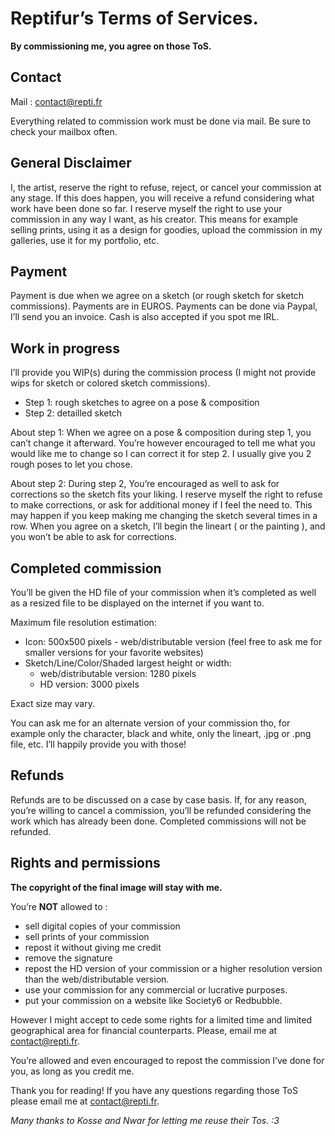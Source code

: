 Reptifur’s Terms of Services.
=============================

**By commissioning me, you agree on those ToS.**


Contact
-------

Mail : [contact@repti.fr](mailto:contact@repti.fr)

Everything related to commission work must be done via mail. Be sure to check your mailbox often.


General Disclaimer
------------------

I, the artist, reserve the right to refuse, reject, or cancel your commission at any stage.
If this does happen, you will receive a refund considering what work have been done so far.
I reserve myself the right to use your commission in any way I want, as his creator.
This means for example selling prints, using it as a design for goodies, upload the commission in my galleries, use it for my portfolio, etc. 


Payment
-------

Payment is due when we agree on a sketch (or rough sketch for sketch commissions).
Payments are in EUROS. Payments can be done via Paypal, I’ll send you an invoice. Cash is also accepted if you spot me IRL.


Work in progress
----------------

I’ll provide you WIP(s) during the commission process (I might not provide wips for sketch or colored sketch commissions).

* Step 1: rough sketches to agree on a pose & composition
* Step 2: detailled sketch

About step 1: When we agree on a pose & composition during step 1, you can’t change it afterward.
You’re however encouraged to tell me what you would like me to change so I can correct it for step 2.
I usually give you 2 rough poses to let you chose.

About step 2: During step 2, You’re encouraged as well to ask for corrections so the sketch fits your liking.
I reserve myself the right to refuse to make corrections, or ask for additional money if I feel the need to.
This may happen if you keep making me changing the sketch several times in a row.
When you agree on a sketch, I’ll begin the lineart ( or the painting ), and you won’t be able to ask for corrections.


Completed commission
--------------------

You’ll be given the HD file of your commission when it’s completed as well as a resized file to be displayed on the internet if you want to. 

Maximum file resolution estimation:

* Icon: 500x500 pixels - web/distributable version (feel free to ask me for smaller versions for your favorite websites)
* Sketch/Line/Color/Shaded largest height or width:
    * web/distributable version: 1280 pixels 
    * HD version: 3000 pixels

Exact size may vary.

You can ask me for an alternate version of your commission tho, for example only the character, black and white, only the lineart, .jpg or .png file, etc.
I’ll happily provide you with those!


Refunds
-------

Refunds are to be discussed on a case by case basis.
If, for any reason, you’re willing to cancel a commission, you’ll be refunded considering the work which has already been done.
Completed commissions will not be refunded.


Rights and permissions
----------------------

**The copyright of the final image will stay with me.** 

You’re **NOT** allowed to :

* sell digital copies of your commission
* sell prints of your commission
* repost it without giving me credit
* remove the signature
* repost the HD version of your commission or a higher resolution version than the web/distributable version.
* use your commission for any commercial or lucrative purposes. 
* put your commission on a website like Society6 or Redbubble.

However I might accept to cede some rights for a limited time and limited geographical area for financial counterparts. Please, email me at [contact@repti.fr](mailto:contact@repti.fr).

You’re allowed and even encouraged to repost the commission I’ve done for you, as long as you credit me.

Thank you for reading! If you have any questions regarding those ToS please email me at [contact@repti.fr](mailto:contact@repti.fr).

_Many thanks to Kosse and Nwar for letting me reuse their Tos. :3_
